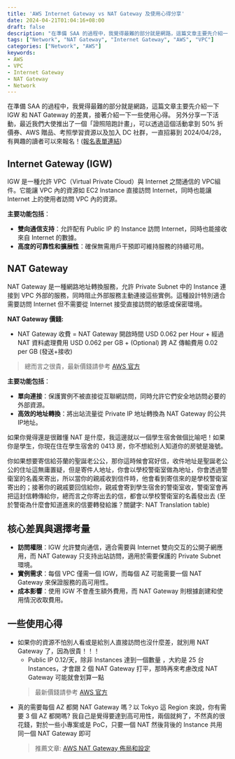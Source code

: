```yaml
---
title: 'AWS Internet Gateway vs NAT Gateway 及使用心得分享'
date: 2024-04-21T01:04:16+08:00
draft: false
description: "在準備 SAA 的過程中，我覺得最難的部分就是網路，這篇文章主要先介紹一下 IGW 和 NAT Gateway 的差異，接著介紹一下一些使用心得。"
tags: ["Network", "NAT Gateway", "Internet Gateway", "AWS", "VPC"]
categories: ["Network", "AWS"]
keywords:
- AWS
- VPC
- Internet Gateway
- NAT Gateway
- Network
---
```


在準備 SAA 的過程中，我覺得最難的部分就是網路，這篇文章主要先介紹一下 IGW 和 NAT Gateway 的差異，接著介紹一下一些使用心得。
另外分享一下活動，最近我們大使推出了一個「證照陪跑計畫」，可以透過這個活動拿到 50% 折價券、AWS 贈品、考照學習資源以及加入 DC 社群，一直招募到 2024/04/28，有興趣的讀者可以來報名！([報名表單連結](https://www.surveycake.com/s/nvwem))

## Internet Gateway (IGW)

IGW 是一種允許 VPC（Virtual Private Cloud）與 Internet 之間通信的 VPC組件。它能讓 VPC 內的資源如 EC2 Instance 直接訪問 Internet，同時也能讓Internet 上的使用者訪問 VPC 內的資源。

**主要功能包括**：

- **雙向通信支持**：允許配有 Public IP 的 Instance 訪問 Internet，同時也能接收來自 Internet 的數據。
- **高度的可靠性和擴展性**：確保無需用戶干預即可維持服務的持續可用。

## NAT Gateway

NAT Gateway 是一種網路地址轉換服務，允許 Private Subnet 中的 Instance 連接到 VPC 外部的服務，同時阻止外部服務主動連接這些實例。這種設計特別適合需要訪問 Internet 但不需要從 Internet 接受直接訪問的敏感或保密環境。

**NAT Gateway 價錢:**

- NAT Gateway 收費 = NAT Gateway 開啟時間 USD 0.062 per Hour + 經過 NAT 資料處理費用 USD 0.062 per GB + (Optional) 跨 AZ 傳輸費用 0.02 per GB (發送+接收)
> 總而言之很貴，最新價錢請參考 [AWS 官方](https://aws.amazon.com/vpc/pricing/)

**主要功能包括**：

- **單向連接**：保護實例不被直接從互聯網訪問，同時允許它們安全地訪問必要的外部資源。
- **高效的地址轉換**：將出站流量從 Private IP 地址轉換為 NAT Gateway 的公共IP地址。

如果你覺得還是很難懂 NAT 是什麼，我這邊就以一個學生宿舍做個比喻吧！如果你是學生，你現在住在學生宿舍的 0413 房，你不想給別人知道你的房號是幾號。

你如果想要寄信給芬蘭的聖誕老公公，那你這時候會寫好信，收件地址是聖誕老公公的住址這無庸置疑，但是寄件人地址，你會以學校警衛室做為地址，你會透過警衛室的名義來寄出，所以當你的親戚收到信件時，他會看到寄信來的是學校警衛室寄出的；接著你的親戚要回信給你，親戚會寄到學生宿舍的警衛室收，警衛室會再把這封信轉傳給你，總而言之你寄出去的信，都會以學校警衛室的名義發出去 (至於警衛為什麼會知道進來的信要轉發給誰？關鍵字: NAT Translation table)

## 核心差異與選擇考量

- **訪問權限**：IGW 允許雙向通信，適合需要與 Internet 雙向交互的公開子網應用，而 NAT Gateway 只支持出站訪問，適用於需要保護的 Private Subnet 環境。
- **實例需求**：每個 VPC 僅需一個 IGW，而每個 AZ 可能需要一個 NAT Gateway 來保證服務的高可用性。
- **成本影響**：使用 IGW 不會產生額外費用，而 NAT Gateway 則根據創建和使用情況收取費用。

## 一些使用心得

- 如果你的資源不怕別人看或是給別人直接訪問也沒什麼差，就別用 NAT Gateway 了，因為很貴！！！
  - Public IP  0.12/天，除非 Instances 達到一個數量 ，大約是 25 台 Instances，才會跟 2 個 NAT Gateway 打平，那時再來考慮改成 NAT Gateway 可能就會划算一點
  > 最新價錢請參考 [AWS 官方](https://aws.amazon.com/vpc/pricing/)
- 真的需要每個 AZ 都開 NAT Gateway 嗎？以 Tokyo 這 Region 來說，你有需要 3 個 AZ 都開嗎? 我自己是覺得要達到高可用性，兩個就夠了，不然真的很花錢，對於一些小專案或是 PoC，只要一個 NAT 然後背後的 Instance 共用同一個 NAT Gateway 即可
  > 推薦文章: [AWS NAT Gateway 佈局和設定](https://9incloud.com/aws/aws-nat-gateway-layout)
